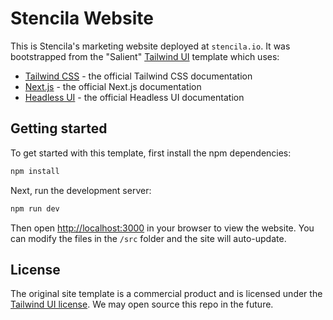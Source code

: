 # Stencila Website

This is Stencila's marketing website deployed at `stencila.io`. It was bootstrapped from the "Salient" [Tailwind UI](https://tailwindui.com) template which uses:

- [Tailwind CSS](https://tailwindcss.com/docs) - the official Tailwind CSS documentation
- [Next.js](https://nextjs.org/docs) - the official Next.js documentation
- [Headless UI](https://headlessui.dev) - the official Headless UI documentation

## Getting started

To get started with this template, first install the npm dependencies:

```bash
npm install
```

Next, run the development server:

```bash
npm run dev
```

Then open [http://localhost:3000](http://localhost:3000) in your browser to view the website. You can modify the files in the `/src` folder and the site will auto-update.

## License

The original site template is a commercial product and is licensed under the [Tailwind UI license](https://tailwindui.com/license). We may open source this repo in the future.

